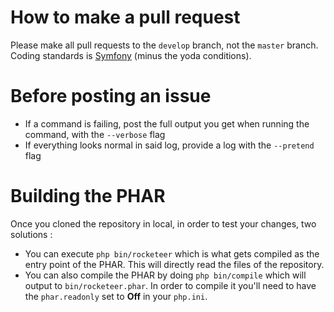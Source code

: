 # How to make a pull request

Please make all pull requests to the `develop` branch, not the `master` branch.
Coding standards is [Symfony]() (minus the yoda conditions).

# Before posting an issue

- If a command is failing, post the full output you get when running the command, with the `--verbose` flag
- If everything looks normal in said log, provide a log with the `--pretend` flag

# Building the PHAR

Once you cloned the repository in local, in order to test your changes, two solutions :

- You can execute `php bin/rocketeer` which is what gets compiled as the entry point of the PHAR. This will directly read the files of the repository.
- You can also compile the PHAR by doing `php bin/compile` which will output to `bin/rocketeer.phar`. In order to compile it you'll need to have the `phar.readonly` set to **Off** in your `php.ini`.

[Symfony]: http://symfony.com/doc/current/contributing/code/standards.html
